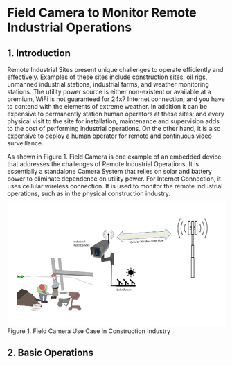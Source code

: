 # Field Camera to Monitor Remote Industrial Operations

## 1. Introduction

Remote Industrial Sites present unique challenges to operate efficiently and effectively. Examples of these sites include construction sites, oil rigs, unmanned industrial stations, industrial farms, and weather monitoring stations. The utility power source is either non-existent or available at a premium, WiFi is not guaranteed for 24x7 Internet connection; and you have to contend with the elements of extreme weather. In addition it can be expensive to permanently station human operators at these sites; and every physical visit to the site for installation, maintenance and supervision adds to the cost of performing industrial operations. On the other hand, it is also expensive to deploy a human operator for remote and continuous video surveillance.

As shown in Figure 1. Field Camera is one example of an embedded device that addresses the challenges of Remote Industrial Operations. It is essentially a standalone Camera System that relies on solar and battery power to eliminate dependence on utility power. For Internet Connection, it uses cellular wireless connection. It is used to monitor the remote industrial operations, such as in the physical construction industry.

![Field Camera](https://github.com/isjosan/embsys310/blob/master/assignment01/images/Field-camera.png)
                     Figure 1.  Field Camera Use Case in Construction Industry



## 2. Basic Operations
